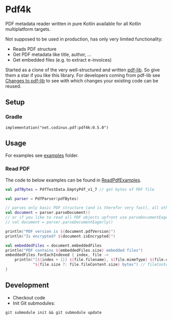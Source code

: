 # Pdf4k

PDF metadata reader written in pure Kotlin available for all Kotlin multiplatform targets.

Not supposed to be used in production, has only very limited functionality:

- Reads PDF structure
- Get PDF metadata like title, author, ...
- Get embedded files (e.g. to extract e-invoices)


Started as a clone of the very well-structured and written [pdf-lib](https://github.com/Hopding/pdf-lib). So give them a star if you like this library.
For developers coming from pdf-lib see [Changes to pdf-lib](./docs/Changes%20to%20pdf-lib.md) to see with which changes your existing code can be reused.


## Setup

### Gradle

```
implementation("net.codinux.pdf:pdf4k:0.5.0")
```


## Usage

For examples see [examples](./examples) folder.

### Read PDF

The code to below examples can be found in [ReadPdfExamples](./examples/src/commonMain/kotlin/net/codinux/pdf/examples/ReadPdfExamples.kt).

```kotlin
val pdfBytes = PdfTestData.EmptyPdf_v1_7 // get bytes of PDF file

val parser = PdfParser(pdfBytes)

// parses only basic PDF structure (and is therefor very fast), all other objects when needed the first time
val document = parser.parseDocument()
// or if you like to read all PDF objects upfront use parseDocumentEagerly()
// val document = parser.parseDocumentEagerly()

println("PDF version is ${document.pdfVersion}")
println("Is encrypted? ${document.isEncrypted}")

val embeddedFiles = document.embeddedFiles
println("PDF contains ${embeddedFiles.size} embedded files")
embeddedFiles.forEachIndexed { index, file ->
    println("[${index + 1}] ${file.filename}, ${file.mimeType} ${file.description}, " +
            "${file.size ?: file.fileContent.size} bytes") // fileContent gets decompressed lazily on first call
}
```


## Development

- Checkout code
- Init Git submodules:
```shell
git submodule init && git submodule update
```